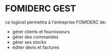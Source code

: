# FOMIDERC GEST
ce logiciel permettra à l'entreprise FOMIDERC de:
- gérer clients et fournisseurs
- gérer des commandes 
- gérer ses stocks
- éditer devis et factures